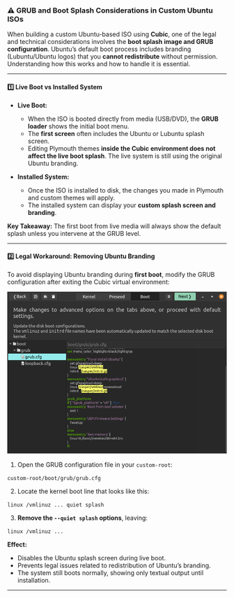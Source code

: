 
### ⚠️ GRUB and Boot Splash Considerations in Custom Ubuntu ISOs

When building a custom Ubuntu-based ISO using **Cubic**, one of the legal and technical considerations involves the **boot splash image and GRUB configuration**. Ubuntu’s default boot process includes branding (Lubuntu/Ubuntu logos) that you **cannot redistribute** without permission. Understanding how this works and how to handle it is essential.

---

#### 1️⃣ Live Boot vs Installed System

* **Live Boot:**

  * When the ISO is booted directly from media (USB/DVD), the **GRUB loader** shows the initial boot menu.
  * The **first screen** often includes the Ubuntu or Lubuntu splash screen.
  * Editing Plymouth themes **inside the Cubic environment does not affect the live boot splash**. The live system is still using the original Ubuntu branding.

* **Installed System:**

  * Once the ISO is installed to disk, the changes you made in Plymouth and custom themes will apply.
  * The installed system can display your **custom splash screen and branding**.

**Key Takeaway:** The first boot from live media will always show the default splash unless you intervene at the GRUB level.

---

#### 2️⃣ Legal Workaround: Removing Ubuntu Branding

To avoid displaying Ubuntu branding during **first boot**, modify the GRUB configuration after exiting the Cubic virtual environment:

![](../assets/grub_cfg_splash.png)

1. Open the GRUB configuration file in your `custom-root`:

```text
custom-root/boot/grub/grub.cfg
```

2. Locate the kernel boot line that looks like this:

```text
linux /vmlinuz ... quiet splash
```

3. **Remove the `--quiet splash` options**, leaving:

```text
linux /vmlinuz ...
```

**Effect:**

* Disables the Ubuntu splash screen during live boot.
* Prevents legal issues related to redistribution of Ubuntu’s branding.
* The system still boots normally, showing only textual output until installation.

---

